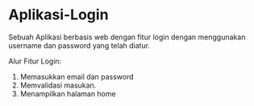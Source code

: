 # Aplikasi-Login
Sebuah Aplikasi berbasis web dengan fitur login dengan menggunakan username dan password yang telah diatur.

Alur Fitur Login:
1. Memasukkan email dan password
2. Memvalidasi masukan.
3. Menampilkan halaman home
